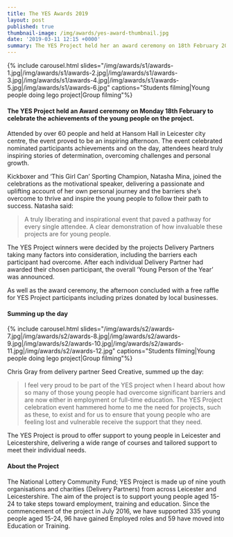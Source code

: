 ```yaml
---
title: The YES Awards 2019
layout: post
published: true
thumbnail-image: /img/awards/yes-award-thumbnail.jpg
date: '2019-03-11 12:15 +0000'
summary: The YES Project held her an award ceremony on 18th February 2019
---
```


{% include carousel.html slides="/img/awards/s1/awards-1.jpg|/img/awards/s1/awards-2.jpg|/img/awards/s1/awards-3.jpg|/img/awards/s1/awards-4.jpg|/img/awards/s1/awards-5.jpg|/img/awards/s1/awards-6.jpg" captions="Students filming|Young people doing lego project|Group filming"%}

#### The YES Project held an Award ceremony on Monday 18th February to celebrate the achievements of the young people on the project.
 
Attended by over 60 people and held at Hansom Hall in Leicester city centre, the event proved to be an inspiring afternoon. The event celebrated nominated participants achievements and on the day, attendees heard truly inspiring stories of determination, overcoming challenges and personal growth.

Kickboxer and ‘This Girl Can’ Sporting Champion, Natasha Mina, joined the celebrations as the motivational speaker, delivering a passionate and uplifting account of her own personal journey and the barriers she’s overcome to thrive and inspire the young people to follow their path to success. Natasha said:

<blockquote>
A truly liberating and inspirational event that paved a pathway for every single attendee. A clear demonstration of how invaluable these projects are for young people.
</blockquote>

The YES Project winners were decided by the projects Delivery Partners taking many factors into consideration, including the barriers each participant had overcome. After each individual Delivery Partner had awarded their chosen participant, the overall ‘Young Person of the Year’ was announced. 

As well as the award ceremony, the afternoon concluded with a free raffle for YES Project participants including prizes donated by local businesses.

#### Summing up the day

{% include carousel.html slides="/img/awards/s2/awards-7.jpg|/img/awards/s2/awards-8.jpg|/img/awards/s2/awards-9.jpg|/img/awards/s2/awards-10.jpg|/img/awards/s2/awards-11.jpg|/img/awards/s2/awards-12.jpg" captions="Students filming|Young people doing lego project|Group filming"%}

Chris Gray from delivery partner Seed Creative, summed up the day:
<blockquote>
I feel very proud to be part of the YES project when I heard about how so many of those young people had overcome significant barriers and are now either in employment or full-time education. The YES Project celebration event hammered home to me the need for projects, such as these, to exist and for us to ensure that young people who are feeling lost and vulnerable receive the support that they need.
</blockquote>
 
The YES Project is proud to offer support to young people in Leicester and Leicestershire, delivering a wide range of courses and tailored support to meet their individual needs.
 
#### About the Project

The National Lottery Community Fund; YES Project is made up of nine youth organisations and charities (Delivery Partners) from across Leicester and Leicestershire. The aim of the project is to support young people aged 15-24 to take steps toward employment, training and education. Since the commencement of the project in July 2016, we have supported 335 young people aged 15-24, 96 have gained Employed roles and 59 have moved into Education or Training.
